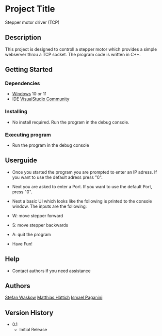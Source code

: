 # Project Title

Stepper motor driver (TCP)

## Description

This project is designed to controll a stepper motor which provides a simple webserver throu a TCP socket. The program code is written in C++.

## Getting Started

### Dependencies

* [Windows](https://www.microsoft.com/windows/) 10 or 11 
* IDE [VisualStudio Community](https://visualstudio.microsoft.com/de/downloads/)

### Installing

* No install required. Run the program in the debug console.

### Executing program

* Run the program in the debug console

## Userguide
* Once you started the program you are prompted to enter an IP adress. If you want to use the default adress press "0".
* Next you are asked to enter a Port. If you want to use the default Port, press "0".
* Next a basic UI which looks like the following is printed to the console window. The inputs are the following:
* W: move stepper forward
* S: move stepper backwards
* A: quit the program

* Have Fun!

## Help

* Contact authors if you need assistance

## Authors

[Stefan Waskow](stefan.waskow@bbz-sh.ch)
[Matthias Hättich](matthias.haettich@bbz-sh.ch)
[Ismael Paganini](ismael.paganini@bbz-sh.ch)

## Version History

* 0.1
    * Initial Release
